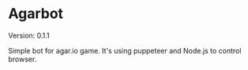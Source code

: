 # Agarbot
Version: 0.1.1

Simple bot for agar.io game. It's using puppeteer and Node.js to control browser.
